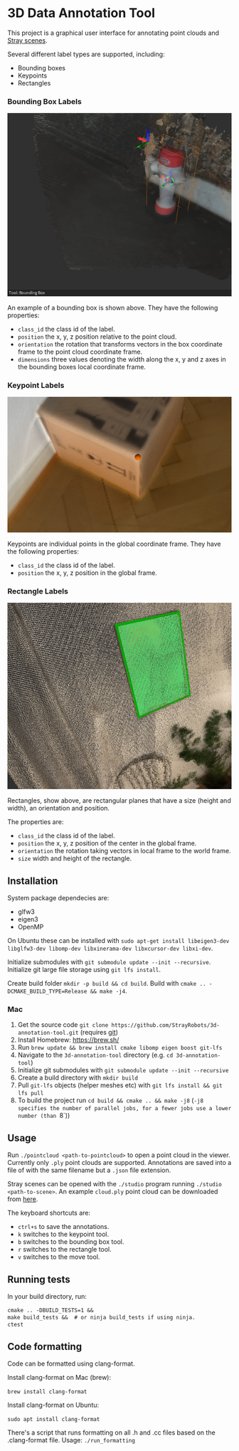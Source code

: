 # 3D Data Annotation Tool

This project is a graphical user interface for annotating point clouds and [Stray scenes](https://docs.strayrobots.io/formats/data.html).

Several different label types are supported, including:
- Bounding boxes
- Keypoints
- Rectangles

### Bounding Box Labels

![Bounding box label type](assets/bbox.jpg)

An example of a bounding box is shown above. They have the following properties:
- `class_id` the class id of the label.
- `position` the x, y, z position relative to the point cloud.
- `orientation` the rotation that transforms vectors in the box coordinate frame to the point cloud coordinate frame.
- `dimensions` three values denoting the width along the x, y and z axes in the bounding boxes local coordinate frame.

### Keypoint Labels

![Keypoint label type](assets/keypoint.jpg)

Keypoints are individual points in the global coordinate frame. They have the following properties:
- `class_id` the class id of the label.
- `position` the x, y, z position in the global frame.

### Rectangle Labels

![Oriented rectangle label type](assets/rectangle.jpg)

Rectangles, show above, are rectangular planes that have a size (height and width), an orientation and position.

The properties are:
- `class_id` the class id of the label.
- `position` the x, y, z position of the center in the global frame.
- `orientation` the rotation taking vectors in local frame to the world frame.
- `size` width and height of the rectangle.

## Installation

System package dependecies are:
- glfw3
- eigen3
- OpenMP

On Ubuntu these can be installed with `sudo apt-get install libeigen3-dev libglfw3-dev libomp-dev libxinerama-dev libxcursor-dev libxi-dev`.

Initialize submodules with `git submodule update --init --recursive`. Initialize git large file storage using `git lfs install`.

Create build folder `mkdir -p build && cd build`. Build with `cmake .. -DCMAKE_BUILD_TYPE=Release && make -j4`.

### Mac
1. Get the source code `git clone https://github.com/StrayRobots/3d-annotation-tool.git` (requires [git](https://git-scm.com/))
2. Install Homebrew: https://brew.sh/
3. Run `brew update && brew install cmake libomp eigen boost git-lfs`
4. Navigate to the `3d-annotation-tool` directory (e.g. `cd 3d-annotation-tool`)
5. Initialize git submodules with `git submodule update --init --recursive`
6. Create a build directory with `mkdir build`
7. Pull `git-lfs` objects (helper meshes etc) with `git lfs install && git lfs pull`
8. To build the project run `cd build && cmake .. && make -j8` (`-j8 specifies the number of parallel jobs, for a fewer jobs use a lower number (than `8`))
## Usage

Run `./pointcloud <path-to-pointcloud>` to open a point cloud in the viewer. Currently only `.ply` point clouds are supported. Annotations are saved into a file of with the same filename but a `.json` file extension.

Stray scenes can be opened with the `./studio` program running `./studio <path-to-scene>`. An example `cloud.ply` point cloud can be downloaded from [here](https://stray-data.nyc3.digitaloceanspaces.com/tutorials/cloud.ply).

The keyboard shortcuts are:
- `ctrl+s` to save the annotations.
- `k` switches to the keypoint tool.
- `b` switches to the bounding box tool.
- `r` switches to the rectangle tool.
- `v` switches to the move tool.

## Running tests

In your build directory, run:
```
cmake .. -DBUILD_TESTS=1 &&
make build_tests &&  # or ninja build_tests if using ninja.
ctest
```

## Code formatting

Code can be formatted using clang-format.

Install clang-format on Mac (brew):

`brew install clang-format`

Install clang-format on Ubuntu:

`sudo apt install clang-format`

There's a script that runs formatting on all .h and .cc files based on the .clang-format file. Usage: `./run_formatting`


